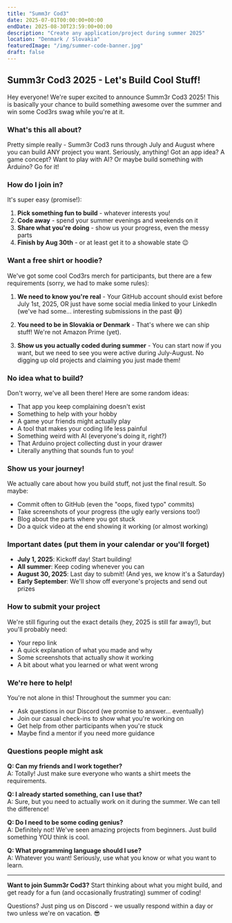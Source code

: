 ```yaml
---
title: "Summ3r Cod3"
date: 2025-07-01T00:00:00+00:00
endDate: 2025-08-30T23:59:00+00:00
description: "Create any application/project during summer 2025"
location: "Denmark / Slovakia"
featuredImage: "/img/summer-code-banner.jpg"
draft: false
---
```


## Summ3r Cod3 2025 - Let's Build Cool Stuff!

Hey everyone! We're super excited to announce Summ3r Cod3 2025! This is basically your chance to build something awesome over the summer and win some Cod3rs swag while you're at it.

### What's this all about?

Pretty simple really - Summ3r Cod3 runs through July and August where you can build ANY project you want. Seriously, anything! Got an app idea? A game concept? Want to play with AI? Or maybe build something with Arduino? Go for it!

### How do I join in?

It's super easy (promise!):

1. **Pick something fun to build** - whatever interests you!
2. **Code away** - spend your summer evenings and weekends on it
3. **Share what you're doing** - show us your progress, even the messy parts
4. **Finish by Aug 30th** - or at least get it to a showable state 😉

### Want a free shirt or hoodie?

We've got some cool Cod3rs merch for participants, but there are a few requirements (sorry, we had to make some rules):

1. **We need to know you're real** - Your GitHub account should exist before July 1st, 2025, OR just have some social media linked to your LinkedIn (we've had some... interesting submissions in the past 😅)

2. **You need to be in Slovakia or Denmark** - That's where we can ship stuff! We're not Amazon Prime (yet).

3. **Show us you actually coded during summer** - You can start now if you want, but we need to see you were active during July-August. No digging up old projects and claiming you just made them!

### No idea what to build?

Don't worry, we've all been there! Here are some random ideas:

- That app you keep complaining doesn't exist
- Something to help with your hobby
- A game your friends might actually play
- A tool that makes your coding life less painful
- Something weird with AI (everyone's doing it, right?)
- That Arduino project collecting dust in your drawer
- Literally anything that sounds fun to you!

### Show us your journey!

We actually care about how you build stuff, not just the final result. So maybe:

- Commit often to GitHub (even the "oops, fixed typo" commits)
- Take screenshots of your progress (the ugly early versions too!)
- Blog about the parts where you got stuck
- Do a quick video at the end showing it working (or almost working)

### Important dates (put them in your calendar or you'll forget)

- **July 1, 2025**: Kickoff day! Start building!
- **All summer**: Keep coding whenever you can
- **August 30, 2025**: Last day to submit! (And yes, we know it's a Saturday)
- **Early September**: We'll show off everyone's projects and send out prizes

### How to submit your project

We're still figuring out the exact details (hey, 2025 is still far away!), but you'll probably need:

- Your repo link
- A quick explanation of what you made and why
- Some screenshots that actually show it working
- A bit about what you learned or what went wrong

### We're here to help!

You're not alone in this! Throughout the summer you can:

- Ask questions in our Discord (we promise to answer... eventually)
- Join our casual check-ins to show what you're working on
- Get help from other participants when you're stuck
- Maybe find a mentor if you need more guidance

### Questions people might ask

**Q: Can my friends and I work together?**  
A: Totally! Just make sure everyone who wants a shirt meets the requirements.

**Q: I already started something, can I use that?**  
A: Sure, but you need to actually work on it during the summer. We can tell the difference!

**Q: Do I need to be some coding genius?**  
A: Definitely not! We've seen amazing projects from beginners. Just build something YOU think is cool.

**Q: What programming language should I use?**  
A: Whatever you want! Seriously, use what you know or what you want to learn.

---

**Want to join Summ3r Cod3?** Start thinking about what you might build, and get ready for a fun (and occasionally frustrating) summer of coding!

Questions? Just ping us on Discord - we usually respond within a day or two unless we're on vacation. 😎
